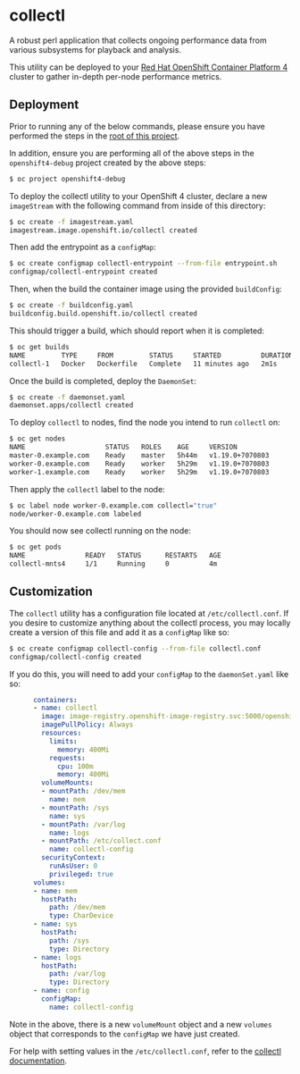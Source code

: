 # collectl
A robust perl application that collects ongoing performance data from various subsystems for playback and analysis.

This utility can be deployed to your [Red Hat OpenShift Container Platform 4](https://www.redhat.com/en/openshift-4) cluster to gather in-depth per-node performance metrics.

## Deployment
Prior to running any of the below commands, please ensure you have performed the steps in the [root of this project](../README.md).

In addition, ensure you are performing all of the above steps in the `openshift4-debug` project created by the above steps:
```bash
$ oc project openshift4-debug
```

To deploy the collectl utility to your OpenShift 4 cluster, declare a new `imageStream` with the following command from inside of this directory:
```bash
$ oc create -f imagestream.yaml
imagestream.image.openshift.io/collectl created
```

Then add the entrypoint as a `configMap`:
```bash
$ oc create configmap collectl-entrypoint --from-file entrypoint.sh
configmap/collectl-entrypoint created
```

Then, when the  build the container image using the provided `buildConfig`:
```bash
$ oc create -f buildconfig.yaml
buildconfig.build.openshift.io/collectl created
```

This should trigger a build, which should report when it is completed:
```bash
$ oc get builds
NAME         TYPE     FROM         STATUS     STARTED          DURATION
collectl-1   Docker   Dockerfile   Complete   11 minutes ago   2m1s
```

Once the build is completed, deploy the `DaemonSet`:
```bash
$ oc create -f daemonset.yaml
daemonset.apps/collectl created
```

To deploy `collectl` to nodes, find the node you intend to run `collectl` on:
```bash
$ oc get nodes
NAME                    STATUS   ROLES    AGE     VERSION
master-0.example.com    Ready    master   5h44m   v1.19.0+7070803
worker-0.example.com    Ready    worker   5h29m   v1.19.0+7070803
worker-1.example.com    Ready    worker   5h29m   v1.19.0+7070803
```

Then apply the `collectl` label to the node:
```bash
$ oc label node worker-0.example.com collectl="true"
node/worker-0.example.com labeled
```

You should now see collectl running on the node:
```bash
$ oc get pods
NAME               READY   STATUS      RESTARTS   AGE
collectl-mnts4     1/1     Running     0          4m
```

## Customization
The `collectl` utility has a configuration file located at `/etc/collectl.conf`.  If you desire to customize anything about the collectl process, you may locally create a version of this file and add it as a `configMap` like so:
```bash
$ oc create configmap collectl-config --from-file collectl.conf
configmap/collectl-config created
```

If you do this, you will need to add your `configMap` to the `daemonSet.yaml` like so:
```yaml
      containers:
      - name: collectl
        image: image-registry.openshift-image-registry.svc:5000/openshift4-debug/collectl
        imagePullPolicy: Always
        resources:
          limits:
            memory: 400Mi
          requests:
            cpu: 100m
            memory: 400Mi
        volumeMounts:
        - mountPath: /dev/mem
          name: mem
        - mountPath: /sys
          name: sys
        - mountPath: /var/log
          name: logs
        - mountPath: /etc/collect.conf
          name: collectl-config
        securityContext:
          runAsUser: 0
          privileged: true
      volumes:
      - name: mem
        hostPath:
          path: /dev/mem
          type: CharDevice
      - name: sys
        hostPath:
          path: /sys
          type: Directory
      - name: logs
        hostPath:
          path: /var/log
          type: Directory
      - name: config
        configMap:
          name: collectl-config 
```

Note in the above, there is a new `volumeMount` object and a new `volumes` object that corresponds to the `configMap` we have just created.

For help with setting values in the `/etc/collectl.conf`, refer to the [collectl documentation](http://collectl.sourceforge.net/).
